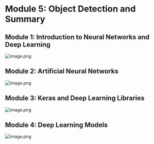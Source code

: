 

# Module 5: Object Detection and Summary
## Module 1: Introduction to Neural Networks and Deep Learning
![image.png](https://prod-files-secure.s3.us-west-2.amazonaws.com/03e82b26-cccb-4906-bb56-adabcbdc0655/a8d40bcb-c482-4026-8872-311e16b2dc63/image.png?X-Amz-Algorithm=AWS4-HMAC-SHA256&X-Amz-Content-Sha256=UNSIGNED-PAYLOAD&X-Amz-Credential=ASIAZI2LB46655MDN5EX%2F20250302%2Fus-west-2%2Fs3%2Faws4_request&X-Amz-Date=20250302T004222Z&X-Amz-Expires=3600&X-Amz-Security-Token=IQoJb3JpZ2luX2VjEHgaCXVzLXdlc3QtMiJHMEUCIQCpe33jva62yTsYGI9Zl%2BG2a%2B7%2B6aqLecx18LxJ7gz4MAIgE34y1wRls%2F%2FMGOeeskFWQmqnhPQtbjjC3x1usvluVtUqiAQIsf%2F%2F%2F%2F%2F%2F%2F%2F%2F%2FARAAGgw2Mzc0MjMxODM4MDUiDEtNzfJHyerX4sRrnCrcAztYNuDqWUY0BZ0%2Bvug1PZLCM2vmhsWttlqFqlEv4Hi95ZeFNNPnq%2F4tXfCT9AVfLjdN9SdX2GkaY1PWX1iAQodGHgP9abj5s%2BcctKirsddXtwHiU8ZXLTIvYFJppFYAvBhjJmHz0ObjDOP2kJ9CAybxGm2P1Fq03uKaweIz5QYB6DapXamYPxd2wtTUeOzz8b11oont5FPaHnYUSAax4NHKRRN8L3l8eir1qjYJydxYDt9blEGSrR7eEYuwv94%2FsrRTrd2j4Ci7Yvf1%2B5QRVmpOg6BMa69B97eJbHIC6%2FQ9RKhEaX%2BPhV1A2AACcooM9Ii4BSjta68Vu7ET%2BbiPT63OwxCnjixNkJyp%2Fa3OiL0h8Pn2SkrrzeQEV0LVYi3Ibn9iGKiSfKxUF%2FhFaRl0TwalqTFEJtAY0GXXU2eCilzeUZ0%2FWwvVkrOPnnZh2RvOj0eYDPtasB2R5FDqlMngBEH8DGuOQ7UcB1vF7wLf5DCwr9LwikwgV9MEl40LKshNCUSHFZsrk%2BWul3pTEdclNyv%2BedfCPXbyHCWatjC3rO71kNB%2FCIxyY54U1zK08rYDm0bASEAyUFU11ShG4iFj8WFgO%2BSWIOCSdQYDUbJjx7GCvr7B%2FI2BKtg92dqnMMi3jr4GOqUBFb8b2B4Shw4cka%2BATvlYD0ht3LEawYDK3ww6Kja%2Fv2lWKx0BvqA304q0B%2FxuTYDeuv1acURPRve3v9HE9cTzbBApumUNDGpM8zUSOpoBgP6XVSBdMa17aMwitiJrIii5i%2BHlOjfaLRtrORV0Tfsnr7wqaNRax5wm0FjW1yLBfdHq%2Fbiho1Mki4cwrA5h0I12RRc%2BejZPkeFrTbO8R6OcNErxiqXB&X-Amz-Signature=0646fa5127084393e7a8a36a7d694abd1209ad3877d2f01d9f0f76b13943f54c&X-Amz-SignedHeaders=host&x-id=GetObject)
## Module 2: Artificial Neural Networks
![image.png](https://prod-files-secure.s3.us-west-2.amazonaws.com/03e82b26-cccb-4906-bb56-adabcbdc0655/5157ca89-62da-41d9-a98f-6432b71047a9/image.png?X-Amz-Algorithm=AWS4-HMAC-SHA256&X-Amz-Content-Sha256=UNSIGNED-PAYLOAD&X-Amz-Credential=ASIAZI2LB46655MDN5EX%2F20250302%2Fus-west-2%2Fs3%2Faws4_request&X-Amz-Date=20250302T004222Z&X-Amz-Expires=3600&X-Amz-Security-Token=IQoJb3JpZ2luX2VjEHgaCXVzLXdlc3QtMiJHMEUCIQCpe33jva62yTsYGI9Zl%2BG2a%2B7%2B6aqLecx18LxJ7gz4MAIgE34y1wRls%2F%2FMGOeeskFWQmqnhPQtbjjC3x1usvluVtUqiAQIsf%2F%2F%2F%2F%2F%2F%2F%2F%2F%2FARAAGgw2Mzc0MjMxODM4MDUiDEtNzfJHyerX4sRrnCrcAztYNuDqWUY0BZ0%2Bvug1PZLCM2vmhsWttlqFqlEv4Hi95ZeFNNPnq%2F4tXfCT9AVfLjdN9SdX2GkaY1PWX1iAQodGHgP9abj5s%2BcctKirsddXtwHiU8ZXLTIvYFJppFYAvBhjJmHz0ObjDOP2kJ9CAybxGm2P1Fq03uKaweIz5QYB6DapXamYPxd2wtTUeOzz8b11oont5FPaHnYUSAax4NHKRRN8L3l8eir1qjYJydxYDt9blEGSrR7eEYuwv94%2FsrRTrd2j4Ci7Yvf1%2B5QRVmpOg6BMa69B97eJbHIC6%2FQ9RKhEaX%2BPhV1A2AACcooM9Ii4BSjta68Vu7ET%2BbiPT63OwxCnjixNkJyp%2Fa3OiL0h8Pn2SkrrzeQEV0LVYi3Ibn9iGKiSfKxUF%2FhFaRl0TwalqTFEJtAY0GXXU2eCilzeUZ0%2FWwvVkrOPnnZh2RvOj0eYDPtasB2R5FDqlMngBEH8DGuOQ7UcB1vF7wLf5DCwr9LwikwgV9MEl40LKshNCUSHFZsrk%2BWul3pTEdclNyv%2BedfCPXbyHCWatjC3rO71kNB%2FCIxyY54U1zK08rYDm0bASEAyUFU11ShG4iFj8WFgO%2BSWIOCSdQYDUbJjx7GCvr7B%2FI2BKtg92dqnMMi3jr4GOqUBFb8b2B4Shw4cka%2BATvlYD0ht3LEawYDK3ww6Kja%2Fv2lWKx0BvqA304q0B%2FxuTYDeuv1acURPRve3v9HE9cTzbBApumUNDGpM8zUSOpoBgP6XVSBdMa17aMwitiJrIii5i%2BHlOjfaLRtrORV0Tfsnr7wqaNRax5wm0FjW1yLBfdHq%2Fbiho1Mki4cwrA5h0I12RRc%2BejZPkeFrTbO8R6OcNErxiqXB&X-Amz-Signature=4b07ae9790027d844fba5de36f481e802a4afb28115a75bf9a36374dd4385fd8&X-Amz-SignedHeaders=host&x-id=GetObject)
## Module 3: Keras and Deep Learning Libraries
![image.png](https://prod-files-secure.s3.us-west-2.amazonaws.com/03e82b26-cccb-4906-bb56-adabcbdc0655/5089ce50-05f1-470d-ad42-42503bf1df5f/image.png?X-Amz-Algorithm=AWS4-HMAC-SHA256&X-Amz-Content-Sha256=UNSIGNED-PAYLOAD&X-Amz-Credential=ASIAZI2LB46655MDN5EX%2F20250302%2Fus-west-2%2Fs3%2Faws4_request&X-Amz-Date=20250302T004222Z&X-Amz-Expires=3600&X-Amz-Security-Token=IQoJb3JpZ2luX2VjEHgaCXVzLXdlc3QtMiJHMEUCIQCpe33jva62yTsYGI9Zl%2BG2a%2B7%2B6aqLecx18LxJ7gz4MAIgE34y1wRls%2F%2FMGOeeskFWQmqnhPQtbjjC3x1usvluVtUqiAQIsf%2F%2F%2F%2F%2F%2F%2F%2F%2F%2FARAAGgw2Mzc0MjMxODM4MDUiDEtNzfJHyerX4sRrnCrcAztYNuDqWUY0BZ0%2Bvug1PZLCM2vmhsWttlqFqlEv4Hi95ZeFNNPnq%2F4tXfCT9AVfLjdN9SdX2GkaY1PWX1iAQodGHgP9abj5s%2BcctKirsddXtwHiU8ZXLTIvYFJppFYAvBhjJmHz0ObjDOP2kJ9CAybxGm2P1Fq03uKaweIz5QYB6DapXamYPxd2wtTUeOzz8b11oont5FPaHnYUSAax4NHKRRN8L3l8eir1qjYJydxYDt9blEGSrR7eEYuwv94%2FsrRTrd2j4Ci7Yvf1%2B5QRVmpOg6BMa69B97eJbHIC6%2FQ9RKhEaX%2BPhV1A2AACcooM9Ii4BSjta68Vu7ET%2BbiPT63OwxCnjixNkJyp%2Fa3OiL0h8Pn2SkrrzeQEV0LVYi3Ibn9iGKiSfKxUF%2FhFaRl0TwalqTFEJtAY0GXXU2eCilzeUZ0%2FWwvVkrOPnnZh2RvOj0eYDPtasB2R5FDqlMngBEH8DGuOQ7UcB1vF7wLf5DCwr9LwikwgV9MEl40LKshNCUSHFZsrk%2BWul3pTEdclNyv%2BedfCPXbyHCWatjC3rO71kNB%2FCIxyY54U1zK08rYDm0bASEAyUFU11ShG4iFj8WFgO%2BSWIOCSdQYDUbJjx7GCvr7B%2FI2BKtg92dqnMMi3jr4GOqUBFb8b2B4Shw4cka%2BATvlYD0ht3LEawYDK3ww6Kja%2Fv2lWKx0BvqA304q0B%2FxuTYDeuv1acURPRve3v9HE9cTzbBApumUNDGpM8zUSOpoBgP6XVSBdMa17aMwitiJrIii5i%2BHlOjfaLRtrORV0Tfsnr7wqaNRax5wm0FjW1yLBfdHq%2Fbiho1Mki4cwrA5h0I12RRc%2BejZPkeFrTbO8R6OcNErxiqXB&X-Amz-Signature=0a481de4f05c04e068eaf5a51d126e6cf407610343f3598ad2c6dd526c0a2012&X-Amz-SignedHeaders=host&x-id=GetObject)
## Module 4: Deep Learning Models
![image.png](https://prod-files-secure.s3.us-west-2.amazonaws.com/03e82b26-cccb-4906-bb56-adabcbdc0655/4e22fcb0-cfbc-4d28-b961-b9b8fde071f0/image.png?X-Amz-Algorithm=AWS4-HMAC-SHA256&X-Amz-Content-Sha256=UNSIGNED-PAYLOAD&X-Amz-Credential=ASIAZI2LB46655MDN5EX%2F20250302%2Fus-west-2%2Fs3%2Faws4_request&X-Amz-Date=20250302T004222Z&X-Amz-Expires=3600&X-Amz-Security-Token=IQoJb3JpZ2luX2VjEHgaCXVzLXdlc3QtMiJHMEUCIQCpe33jva62yTsYGI9Zl%2BG2a%2B7%2B6aqLecx18LxJ7gz4MAIgE34y1wRls%2F%2FMGOeeskFWQmqnhPQtbjjC3x1usvluVtUqiAQIsf%2F%2F%2F%2F%2F%2F%2F%2F%2F%2FARAAGgw2Mzc0MjMxODM4MDUiDEtNzfJHyerX4sRrnCrcAztYNuDqWUY0BZ0%2Bvug1PZLCM2vmhsWttlqFqlEv4Hi95ZeFNNPnq%2F4tXfCT9AVfLjdN9SdX2GkaY1PWX1iAQodGHgP9abj5s%2BcctKirsddXtwHiU8ZXLTIvYFJppFYAvBhjJmHz0ObjDOP2kJ9CAybxGm2P1Fq03uKaweIz5QYB6DapXamYPxd2wtTUeOzz8b11oont5FPaHnYUSAax4NHKRRN8L3l8eir1qjYJydxYDt9blEGSrR7eEYuwv94%2FsrRTrd2j4Ci7Yvf1%2B5QRVmpOg6BMa69B97eJbHIC6%2FQ9RKhEaX%2BPhV1A2AACcooM9Ii4BSjta68Vu7ET%2BbiPT63OwxCnjixNkJyp%2Fa3OiL0h8Pn2SkrrzeQEV0LVYi3Ibn9iGKiSfKxUF%2FhFaRl0TwalqTFEJtAY0GXXU2eCilzeUZ0%2FWwvVkrOPnnZh2RvOj0eYDPtasB2R5FDqlMngBEH8DGuOQ7UcB1vF7wLf5DCwr9LwikwgV9MEl40LKshNCUSHFZsrk%2BWul3pTEdclNyv%2BedfCPXbyHCWatjC3rO71kNB%2FCIxyY54U1zK08rYDm0bASEAyUFU11ShG4iFj8WFgO%2BSWIOCSdQYDUbJjx7GCvr7B%2FI2BKtg92dqnMMi3jr4GOqUBFb8b2B4Shw4cka%2BATvlYD0ht3LEawYDK3ww6Kja%2Fv2lWKx0BvqA304q0B%2FxuTYDeuv1acURPRve3v9HE9cTzbBApumUNDGpM8zUSOpoBgP6XVSBdMa17aMwitiJrIii5i%2BHlOjfaLRtrORV0Tfsnr7wqaNRax5wm0FjW1yLBfdHq%2Fbiho1Mki4cwrA5h0I12RRc%2BejZPkeFrTbO8R6OcNErxiqXB&X-Amz-Signature=3e40f63ec45440cdad20dc03cb520b65fb04105bac72fc654d0ffbc5cc2fff0c&X-Amz-SignedHeaders=host&x-id=GetObject)